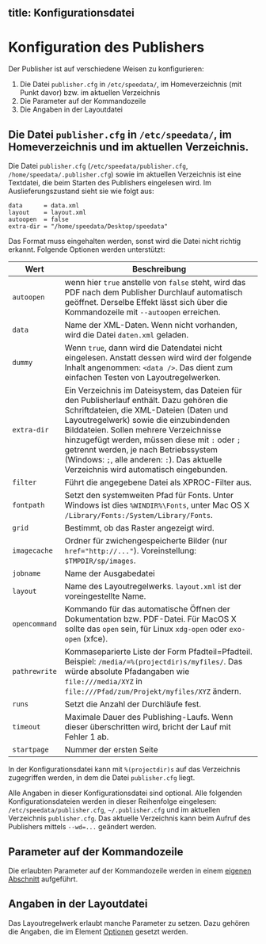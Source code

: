 title: Konfigurationsdatei
---
Konfiguration des Publishers
============================

Der Publisher ist auf verschiedene Weisen zu konfigurieren:

1.  Die Datei `publisher.cfg` in `/etc/speedata/`, im Homeverzeichnis
    (mit Punkt davor) bzw. im aktuellen Verzeichnis
2.  Die Parameter auf der Kommandozeile
3.  Die Angaben in der Layoutdatei

Die Datei `publisher.cfg` in `/etc/speedata/`, im Homeverzeichnis und im aktuellen Verzeichnis.
-----------------------------------------------------------------------------------------------

Die Datei `publisher.cfg` (`/etc/speedata/publisher.cfg`,
`/home/speedata/.publisher.cfg`) sowie im aktuellen Verzeichnis ist eine
Textdatei, die beim Starten des Publishers eingelesen wird. Im
Auslieferungszustand sieht sie wie folgt aus:

    data      = data.xml
    layout    = layout.xml
    autoopen  = false
    extra-dir = "/home/speedata/Desktop/speedata"

Das Format muss eingehalten werden, sonst wird die Datei nicht richtig
erkannt. Folgende Optionen werden unterstützt:

Wert | Beschreibung
-----|-------------
`autoopen` | wenn hier `true` anstelle von `false` steht, wird das PDF nach dem Publisher Durchlauf automatisch geöffnet. Derselbe Effekt lässt sich über die Kommandozeile mit `--autoopen` erreichen.
`data` | Name der XML-Daten. Wenn nicht vorhanden, wird die Datei `daten.xml` geladen.
`dummy` | Wenn `true`, dann wird die Datendatei nicht eingelesen. Anstatt dessen wird wird der folgende Inhalt angenommen: `<data />`. Das dient zum einfachen Testen von Layoutregelwerken.
`extra-dir` | Ein Verzeichnis im Dateisystem, das Dateien für den Publisherlauf enthält. Dazu gehören die Schriftdateien, die XML-Dateien (Daten und Layoutregelwerk) sowie die einzubindenden Bilddateien. Sollen mehrere Verzeichnisse hinzugefügt werden, müssen diese mit `:` oder `;` getrennt werden, je nach Betriebssystem (Windows: `;`, alle anderen: `:`). Das aktuelle Verzeichnis wird automatisch eingebunden.
`filter` | Führt die angegebene Datei als XPROC-Filter aus.
`fontpath` | Setzt den systemweiten Pfad für Fonts. Unter Windows ist dies `%WINDIR%\Fonts`, unter Mac OS X `/Library/Fonts:/System/Library/Fonts`.
`grid` | Bestimmt, ob das Raster angezeigt wird.
`imagecache` | Ordner für zwichengespeicherte Bilder (nur `href="http://..."`). Voreinstellung: `$TMPDIR/sp/images`.
`jobname` | Name der Ausgabedatei
`layout` | Name des Layoutregelwerks. `layout.xml` ist der voreingestellte Name.
`opencommand` | Kommando für das automatische Öffnen der Dokumentation bzw. PDF-Datei. Für MacOS X sollte das `open` sein, für Linux `xdg-open` oder `exo-open` (xfce).
`pathrewrite` | Kommaseparierte Liste der Form Pfadteil=Pfadteil. Beispiel: `/media/=%(projectdir)s/myfiles/`. Das würde absolute Pfadangaben wie `file:///media/XYZ` in `file:///Pfad/zum/Projekt/myfiles/XYZ` ändern.
`runs` | Setzt die Anzahl der Durchläufe fest.
`timeout` | Maximale Dauer des Publishing-Laufs. Wenn dieser überschritten wird, bricht der Lauf mit Fehler 1 ab.
`startpage` | Nummer der ersten Seite

In der Konfigurationsdatei kann mit `%(projectdir)s` auf das Verzeichnis
zugegriffen werden, in dem die Datei `publisher.cfg` liegt.

Alle Angaben in dieser Konfigurationsdatei sind optional. Alle folgenden
Konfigurationsdateien werden in dieser Reihenfolge eingelesen:
`/etc/speedata/publisher.cfg`, `~/.publisher.cfg` und im aktuellen
Verzeichnis `publisher.cfg`. Das aktuelle Verzeichnis kann beim Aufruf
des Publishers mittels `--wd=...` geändert werden.

Parameter auf der Kommandozeile
-------------------------------

Die erlaubten Parameter auf der Kommandozeile werden in einem [eigenen
Abschnitt](commandline.html) aufgeführt.

Angaben in der Layoutdatei
--------------------------

Das Layoutregelwerk erlaubt manche Parameter zu setzen. Dazu gehören die
Angaben, die im Element [Optionen](../commands-de/options.html) gesetzt
werden.

